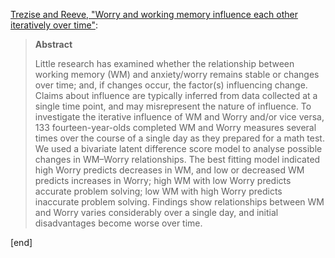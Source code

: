[Trezise and Reeve, "Worry and working memory influence each other iteratively over time"](http://www.tandfonline.com/doi/abs/10.1080/02699931.2014.1002755?journalCode=pcem20):

> **Abstract**
> 
> Little research has examined whether the relationship between working memory (WM) and anxiety/worry remains stable or changes over time; and, if changes occur, the factor(s) influencing change. Claims about influence are typically inferred from data collected at a single time point, and may misrepresent the nature of influence. To investigate the iterative influence of WM and Worry and/or vice versa, 133 fourteen-year-olds completed WM and Worry measures several times over the course of a single day as they prepared for a math test. We used a bivariate latent difference score model to analyse possible changes in WM–Worry relationships. The best fitting model indicated high Worry predicts decreases in WM, and low or decreased WM predicts increases in Worry; high WM with low Worry predicts accurate problem solving; low WM with high Worry predicts inaccurate problem solving. Findings show relationships between WM and Worry varies considerably over a single day, and initial disadvantages become worse over time.

[end]